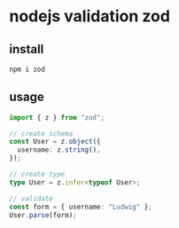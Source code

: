 # nodejs validation zod

## install

```sh
npm i zod
```

## usage

```ts
import { z } from "zod";

// create schema
const User = z.object({
  username: z.string(),
});

// create type
type User = z.infer<typeof User>;

// validate
const form = { username: "Ludwig" };
User.parse(form);
```
